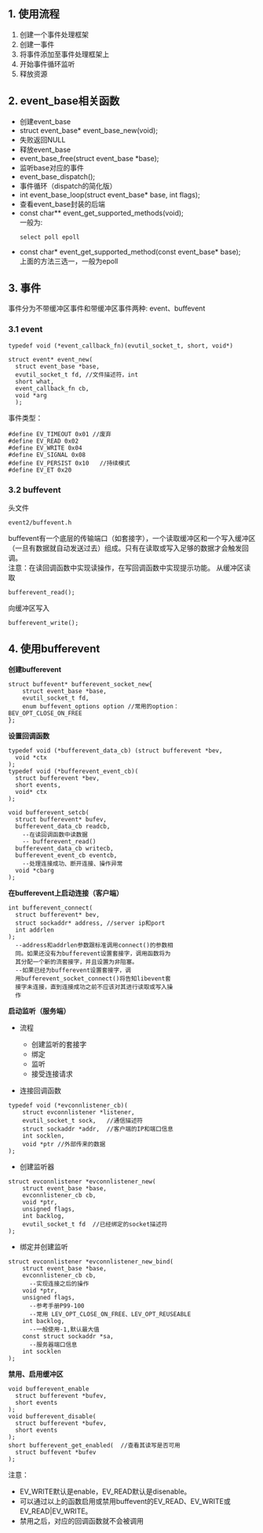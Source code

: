 ## 1. 使用流程
1. 创建一个事件处理框架
2. 创建一事件
3. 将事件添加至事件处理框架上
4. 开始事件循环监听
5. 释放资源

## 2. event_base相关函数
- 创建event_base
 - struct event_base* event_base_new(void);
 - 失败返回NULL
- 释放event_base
 - event_base_free(struct event_base *base);
- 监听base对应的事件
 - event_base_dispatch();
- 事件循环（dispatch的简化版）
 - int event_base_loop(struct event_base* base, int flags);
- 查看event_base封装的后端
 - const char** event_get_supported_methods(void);  
 一般为: <pre><code>select
 poll
 epoll</code></pre>
 - const char* event_get_supported_method(const event_base* base);  
 上面的方法三选一，一般为epoll

## 3. 事件
事件分为不带缓冲区事件和带缓冲区事件两种: event、buffevent

### 3.1 event

<pre><code>typedef void (*event_callback_fn)(evutil_socket_t, short, void*)

struct event* event_new(
  struct event_base *base,
  evutil_socket_t fd, //文件描述符，int
  short what,
  event_callback_fn cb,
  void *arg
  );</code></pre>
事件类型：
<pre><code>#define EV_TIMEOUT 0x01 //废弃
#define EV_READ 0x02
#define EV_WRITE 0x04
#define EV_SIGNAL 0x08
#define EV_PERSIST 0x10   //持续模式
#define EV_ET 0x20
</code></pre>

### 3.2 buffevent
头文件
<pre><code>event2/buffevent.h</code></pre>
buffevent有一个底层的传输端口（如套接字），一个读取缓冲区和一个写入缓冲区（一旦有数据就自动发送过去）组成。只有在读取或写入足够的数据才会触发回调。          
注意：在读回调函数中实现读操作，在写回调函数中实现提示功能。
从缓冲区读取
<pre><code>bufferevent_read();</code></pre>
向缓冲区写入
<pre><code>bufferevent_write();</code></pre>


## 4. 使用bufferevent

**创建bufferevent**
<pre><code>struct buffevent* bufferevent_socket_new{
    struct event_base *base,
    evutil_socket_t fd,     
    enum buffevent_options option //常用的option： BEV_OPT_CLOSE_ON_FREE
};</code></pre>

**设置回调函数**
<pre><code>typedef void (*bufferevent_data_cb) (struct bufferevent *bev,
  void *ctx
);
typedef void (*bufferevent_event_cb)(
  struct bufferevent *bev,
  short events,
  void* ctx
);

void bufferevent_setcb(
  struct bufferevent* bufev,
  bufferevent_data_cb readcb,
    --在读回调函数中读数据
    -- bufferevent_read()
  bufferevent_data_cb writecb,
  bufferevent_event_cb eventcb,
    --处理连接成功、断开连接、操作异常
  void *cbarg
);</code></pre>

**在bufferevent上启动连接（客户端）**
<pre><code>int bufferevent_connect(
  struct bufferevent* bev,
  struct sockaddr* address, //server ip和port
  int addrlen
);
  --address和addrlen参数跟标准调用connect()的参数相
  同。如果还没有为bufferevent设置套接字，调用函数将为
  其分配一个新的流套接字，并且设置为非阻塞。
  --如果已经为bufferevent设置套接字，调
  用bufferevent_socket_connect()将告知libevent套
  接字未连接，直到连接成功之前不应该对其进行读取或写入操
  作 </code></pre>

**启动监听（服务端）**
- 流程
  - 创建监听的套接字
  - 绑定
  - 监听
  - 接受连接请求

- 连接回调函数
<pre><code>typedef void (*evconnlistener_cb)(
    struct evconnlistener *listener,
    evutil_socket_t sock,   //通信描述符
    struct sockaddr *addr,  //客户端的IP和端口信息
    int socklen,
    void *ptr //外部传来的数据
);</code></pre>
- 创建监听器
<pre><code>struct evconnlistener *evconnlistener_new(
    struct event_base *base,
    evconnlistener_cb cb,
    void *ptr,
    unsigned flags,
    int backlog,
    evutil_socket_t fd  //已经绑定的socket描述符
);</code></pre>
- 绑定并创建监听
<pre><code>struct evconnlistener *evconnlistener_new_bind(
    struct event_base *base,
    evconnlistener_cb cb,
      --实现连接之后的操作
    void *ptr,
    unsigned flags,
      --参考手册P99-100
      --常用 LEV_OPT_CLOSE_ON_FREE、LEV_OPT_REUSEABLE
    int backlog,
      --一般使用-1,默认最大值
    const struct sockaddr *sa,
      --服务器端口信息
    int socklen
);
</code></pre>

**禁用、启用缓冲区**
<pre><code>void bufferevent_enable
  struct bufferevent *bufev,
  short events
);
void bufferevent_disable(
  struct bufferevent *bufev,
  short events
);
short bufferevent_get_enabled(  //查看其读写是否可用
  struct buffevent *bufev
);
</code></pre>
注意：
- EV_WRITE默认是enable，EV_READ默认是disenable。
- 可以通过以上的函数启用或禁用buffevent的EV_READ、EV_WRITE或EV_READ|EV_WRITE。
- 禁用之后，对应的回调函数就不会被调用
